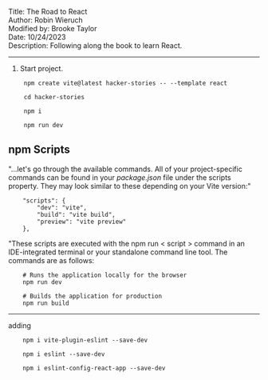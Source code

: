 Title: The Road to React  
Author: Robin Wieruch  
Modified by: Brooke Taylor  
Date: 10/24/2023  
Description: Following along the book to learn React.  

---


1. Start project.

        npm create vite@latest hacker-stories -- --template react

        cd hacker-stories

        npm i

        npm run dev

## npm Scripts

"...let's go through the available commands. All of your project-specific commands can be found in your *package.json* file under the scripts property. They may look similar to these depending on your Vite version:"

        "scripts": {
            "dev": "vite",
            "build": "vite build",
            "preview": "vite preview"
        },

"These scripts are executed with the npm run < script > command in an IDE-integrated terminal or your standalone command line tool. The commands are as follows:

        # Runs the application locally for the browser
        npm run dev

        # Builds the application for production
        npm run build

---

adding 

        npm i vite-plugin-eslint --save-dev

        npm i eslint --save-dev

        npm i eslint-config-react-app --save-dev